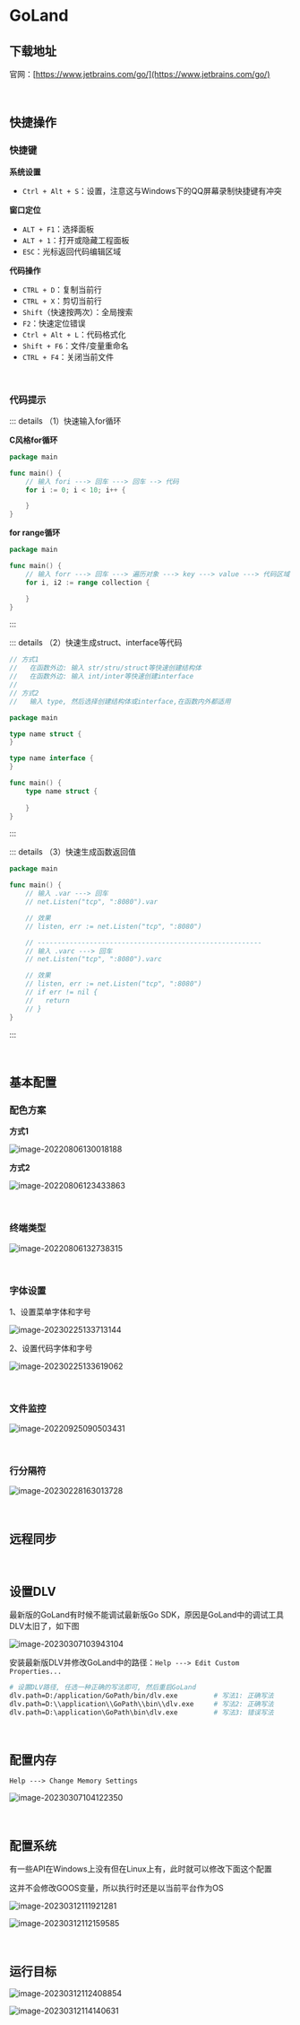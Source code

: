 # GoLand

## 下载地址

官网：[https://www.jetbrains.com/go/](https://www.jetbrains.com/go/)

<br />

## 快捷操作

### 快捷键

**系统设置**

* `Ctrl + Alt + S`：设置，注意这与Windows下的QQ屏幕录制快捷键有冲突

**窗口定位**

* `ALT + F1`：选择面板
* `ALT + 1`：打开或隐藏工程面板
* `ESC`：光标返回代码编辑区域

**代码操作**

* `CTRL + D`：复制当前行
* `CTRL + X`：剪切当前行
* `Shift`（快速按两次）：全局搜索
* `F2`：快速定位错误
* `Ctrl + Alt + L`：代码格式化
* `Shift + F6`：文件/变量重命名
* `CTRL + F4`：关闭当前文件

<br />

### 代码提示

::: details （1）快速输入for循环

**C风格for循环**

```go
package main

func main() {
	// 输入 fori ---> 回车 ---> 回车 --> 代码
	for i := 0; i < 10; i++ {

	}
}
```

**for range循环**

```go
package main

func main() {
	// 输入 forr ---> 回车 ---> 遍历对象 ---> key ---> value ---> 代码区域
	for i, i2 := range collection {

	}
}
```

:::

::: details （2）快速生成struct、interface等代码

```go
// 方式1
//   在函数外边: 输入 str/stru/struct等快速创建结构体
//   在函数外边: 输入 int/inter等快速创建interface  
// 
// 方式2
//   输入 type, 然后选择创建结构体或interface,在函数内外都适用  

package main

type name struct {
}

type name interface {
}

func main() {
	type name struct {
		
	}
}
```

:::

::: details （3）快速生成函数返回值

```go
package main

func main() {
	// 输入 .var ---> 回车
	// net.Listen("tcp", ":8080").var

	// 效果
	// listen, err := net.Listen("tcp", ":8080")

	// --------------------------------------------------------
	// 输入 .varc ---> 回车
	// net.Listen("tcp", ":8080").varc

	// 效果
	// listen, err := net.Listen("tcp", ":8080")
	// if err != nil {
	//	 return
	// }
}
```

:::

<br />

## 基本配置

### 配色方案

**方式1**

![image-20220806130018188](https://tuchuang-1257805459.cos.accelerate.myqcloud.com//image-20220806130018188.png)

**方式2**

![image-20220806123433863](https://tuchuang-1257805459.cos.accelerate.myqcloud.com//image-20220806123433863.png)

<br />

### 终端类型

![image-20220806132738315](https://tuchuang-1257805459.cos.accelerate.myqcloud.com//image-20220806132738315.png)

<br />

### 字体设置

1、设置菜单字体和字号

![image-20230225133713144](https://tuchuang-1257805459.cos.accelerate.myqcloud.com//image-20230225133713144.png)

2、设置代码字体和字号

![image-20230225133619062](https://tuchuang-1257805459.cos.accelerate.myqcloud.com//image-20230225133619062.png)

<br />

### 文件监控

![image-20220925090503431](https://tuchuang-1257805459.cos.accelerate.myqcloud.com//image-20220925090503431.png)

<br />

### 行分隔符

![image-20230228163013728](https://tuchuang-1257805459.cos.accelerate.myqcloud.com//image-20230228163013728.png)

<br />

## 远程同步

<br />

## 设置DLV

最新版的GoLand有时候不能调试最新版Go SDK，原因是GoLand中的调试工具DLV太旧了，如下图

![image-20230307103943104](https://tuchuang-1257805459.cos.accelerate.myqcloud.com//image-20230307103943104.png)

安装最新版DLV并修改GoLand中的路径：`Help ---> Edit Custom Properties...`

```bash
# 设置DLV路径, 任选一种正确的写法即可, 然后重启GoLand
dlv.path=D:/application/GoPath/bin/dlv.exe         # 写法1: 正确写法
dlv.path=D:\\application\\GoPath\\bin\\dlv.exe     # 写法2: 正确写法
dlv.path=D:\application\GoPath\bin\dlv.exe         # 写法3: 错误写法
```

<br />

## 配置内存

`Help ---> Change Memory Settings`

![image-20230307104122350](https://tuchuang-1257805459.cos.accelerate.myqcloud.com//image-20230307104122350.png)

<br />

## 配置系统

有一些API在Windows上没有但在Linux上有，此时就可以修改下面这个配置

这并不会修改GOOS变量，所以执行时还是以当前平台作为OS

![image-20230312111921281](https://tuchuang-1257805459.cos.accelerate.myqcloud.com//image-20230312111921281.png)

![image-20230312112159585](https://tuchuang-1257805459.cos.accelerate.myqcloud.com//image-20230312112159585.png)

<br />

## 运行目标

![image-20230312112408854](https://tuchuang-1257805459.cos.accelerate.myqcloud.com//image-20230312112408854.png)

![image-20230312114140631](https://tuchuang-1257805459.cos.accelerate.myqcloud.com//image-20230312114140631.png)

